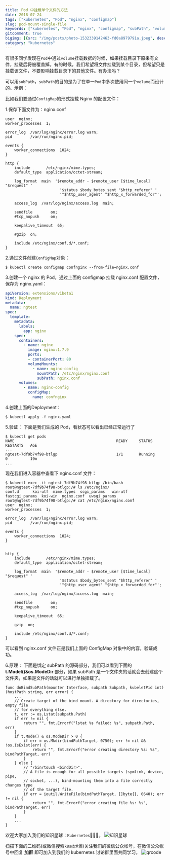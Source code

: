 ```yaml
---
title: Pod 中挂载单个文件的方法
date: 2018-07-24
tags: ["kubernetes", "Pod", "nginx", "configmap"]
slug: pod-mount-single-file
keywords: ["kubernetes", "Pod", "nginx", "configmap", "subPath", "volume"]
gitcomment: true
bigimg: [{src: "/img/posts/photo-1532339142463-fd0a8979791a.jpeg", desc: "Chilling in Georgia"}]
category: "kubernetes"
---
```


有很多同学发现在`Pod`中通过`volume`挂载数据的时候，如果挂载目录下原来有文件，挂载后将被覆盖掉。有的时候，我们希望将文件挂载到某个目录，但希望只是挂载该文件，不要影响挂载目录下的其他文件。有办法吗？

<!--more-->

可以用`subPath`，`subPath`的目的是为了在单一`Pod`中多次使用同一个`volume`而设计的。示例：

比如我们要通过`ConfigMap`的形式挂载 Nginx 的配置文件：

1.保存下面文件为：nginx.conf
```shell
user  nginx;
worker_processes  1;

error_log  /var/log/nginx/error.log warn;
pid        /var/run/nginx.pid;

events {
    worker_connections  1024;
}

http {
    include       /etc/nginx/mime.types;
    default_type  application/octet-stream;

    log_format  main  '$remote_addr - $remote_user [$time_local] "$request" '
                        '$status $body_bytes_sent "$http_referer" '
                        '"$http_user_agent" "$http_x_forwarded_for"';

    access_log  /var/log/nginx/access.log  main;

    sendfile        on;
    #tcp_nopush     on;

    keepalive_timeout  65;

    #gzip  on;

    include /etc/nginx/conf.d/*.conf;
}
```

2.通过文件创建`ConfigMap`对象：
```shell
$ kubectl create configmap confnginx --from-file=nginx.conf
```

3.创建一个 nginx 的 Pod，通过上面的 configmap 挂载 nginx.conf 配置文件，保存为 nginx.yaml：
```yaml
apiVersion: extensions/v1beta1
kind: Deployment
metadata:
  name: ngtest
spec:
  template:
    metadata:
      labels:
        app: nginx
    spec:
      containers:
        - name: nginx
          image: nginx:1.7.9
          ports:
          - containerPort: 80
          volumeMounts:
            - name: nginx-config
              mountPath: /etc/nginx/nginx.conf
              subPath: nginx.conf
      volumes:
        - name: nginx-config
          configMap:
            name: confnginx
```

4.创建上面的Deployment：
```shell
$ kubectl apply -f nginx.yaml
```

5.验证：
下面是我们生成的 Pod，看状态可以看出已经正常运行了
```shell
$ kubectl get pods
NAME                                             READY     STATUS             RESTARTS   AGE
...
ngtest-7df9b74f98-btlgp                          1/1       Running            0          19m
...
```
现在我们进入容器中查看下 nginx.conf 文件：
```shell
$ kubectl exec -it ngtest-7df9b74f98-btlgp /bin/bash
root@ngtest-7df9b74f98-btlgp:/# ls /etc/nginx/
conf.d      koi-utf  mime.types  scgi_params   win-utf
fastcgi_params  koi-win  nginx.conf  uwsgi_params
root@ngtest-7df9b74f98-btlgp:/# cat /etc/nginx/nginx.conf
user  nginx;
worker_processes  1;

error_log  /var/log/nginx/error.log warn;
pid        /var/run/nginx.pid;

events {
    worker_connections  1024;
}


http {
    include       /etc/nginx/mime.types;
    default_type  application/octet-stream;

    log_format  main  '$remote_addr - $remote_user [$time_local] "$request" '
                        '$status $body_bytes_sent "$http_referer" '
                        '"$http_user_agent" "$http_x_forwarded_for"';

    access_log  /var/log/nginx/access.log  main;

    sendfile        on;
    #tcp_nopush     on;

    keepalive_timeout  65;

    gzip  on;

    include /etc/nginx/conf.d/*.conf;
}
```

可以看到 nginx.conf 文件正是我们上面的 ConfigMap 对象中的内容，验证成功。

6.原理：
下面是绑定 subPath 的源码部分，我们可以看到下面的 **t.Model()&os.ModeDir** 部分，如果 subPath 是一个文件夹的话就会去创建这个文件夹，如果是文件的话就可以进行单独挂载了。
```golang
func doBindSubPath(mounter Interface, subpath Subpath, kubeletPid int) (hostPath string, err error) {
    ...
    // Create target of the bind mount. A directory for directories, empty file
    // for everything else.
    t, err := os.Lstat(subpath.Path)
    if err != nil {
        return "", fmt.Errorf("lstat %s failed: %s", subpath.Path, err)
    }
    if t.Mode() & os.ModeDir > 0 {
        if err = os.Mkdir(bindPathTarget, 0750); err != nil && !os.IsExist(err) {
            return "", fmt.Errorf("error creating directory %s: %s", bindPathTarget, err)
        }
    } else {
        // "/bin/touch <bindDir>".
        // A file is enough for all possible targets (symlink, device, pipe,
        // socket, ...), bind-mounting them into a file correctly changes type
        // of the target file.
        if err = ioutil.WriteFile(bindPathTarget, []byte{}, 0640); err != nil {
            return "", fmt.Errorf("error creating file %s: %s", bindPathTarget, err)
        }
    }
    ...
}
```


欢迎大家加入我们的知识星球：`Kubernetes`👻👻👻。
![知识星球](/img/xq.png)

扫描下面的二维码(或微信搜索`k8s技术圈`)关注我们的微信公众帐号，在微信公众帐号中回复 **加群** 即可加入到我们的 kubernetes 讨论群里面共同学习。
![qrcode](/img/posts/qrcode_for_gh_d6dd87b6ceb4_430.jpg)

